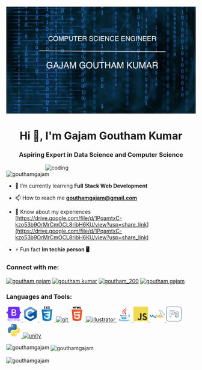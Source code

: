 ![logo](https://github.com/GouthamGajam/GouthamGajam/blob/main/first.jpg)
<h1 align="center">Hi 👋, I'm Gajam Goutham Kumar</h1>
<h3 align="center">Aspiring Expert in Data Science and Computer Science</h3>
<img align="right" alt="coding" width="400" src="https://camo.githubusercontent.com/8a9c7f854df987a0b488caf7b4ca6fb56e368e1a0b85602574da94c19d1c2d2e/68747470733a2f2f70687973696373677572756b756c2e66696c65732e776f726470726573732e636f6d2f323031392f30322f6368617261637465722d312e676966">


<p align="left"> <img src="https://komarev.com/ghpvc/?username=gouthamgajam&label=Profile%20views&color=0e75b6&style=flat" alt="gouthamgajam" /> </p>

- 🌱 I’m currently learning **Full Stack Web Development**

- 📫 How to reach me **gouthamgajam@gmail.com**

- 📄 Know about my experiences [https://drive.google.com/file/d/1PqamtxC-kzo53b9OrMrCmOCL8ribH6KU/view?usp=share_link](https://drive.google.com/file/d/1PqamtxC-kzo53b9OrMrCmOCL8ribH6KU/view?usp=share_link)

- ⚡ Fun fact **Im techie person 🖥️**

<h3 align="left">Connect with me:</h3>
<p align="left">
<a href="https://linkedin.com/in/goutham gajam" target="blank"><img align="center" src="https://raw.githubusercontent.com/rahuldkjain/github-profile-readme-generator/master/src/images/icons/Social/linked-in-alt.svg" alt="goutham gajam" height="30" width="40" /></a>
<a href="https://fb.com/goutham kumar" target="blank"><img align="center" src="https://raw.githubusercontent.com/rahuldkjain/github-profile-readme-generator/master/src/images/icons/Social/facebook.svg" alt="goutham kumar" height="30" width="40" /></a>
<a href="https://instagram.com/goutham_200" target="blank"><img align="center" src="https://raw.githubusercontent.com/rahuldkjain/github-profile-readme-generator/master/src/images/icons/Social/instagram.svg" alt="goutham_200" height="30" width="40" /></a>
<a href="https://www.youtube.com/c/goutham gajam" target="blank"><img align="center" src="https://raw.githubusercontent.com/rahuldkjain/github-profile-readme-generator/master/src/images/icons/Social/youtube.svg" alt="goutham gajam" height="30" width="40" /></a>
</p>

<h3 align="left">Languages and Tools:</h3>
<p align="left"> <a href="https://getbootstrap.com" target="_blank" rel="noreferrer"> <img src="https://raw.githubusercontent.com/devicons/devicon/master/icons/bootstrap/bootstrap-plain-wordmark.svg" alt="bootstrap" width="40" height="40"/> </a> <a href="https://www.cprogramming.com/" target="_blank" rel="noreferrer"> <img src="https://raw.githubusercontent.com/devicons/devicon/master/icons/c/c-original.svg" alt="c" width="40" height="40"/> </a> <a href="https://www.w3schools.com/css/" target="_blank" rel="noreferrer"> <img src="https://raw.githubusercontent.com/devicons/devicon/master/icons/css3/css3-original-wordmark.svg" alt="css3" width="40" height="40"/> </a> <a href="https://git-scm.com/" target="_blank" rel="noreferrer"> <img src="https://www.vectorlogo.zone/logos/git-scm/git-scm-icon.svg" alt="git" width="40" height="40"/> </a> <a href="https://www.w3.org/html/" target="_blank" rel="noreferrer"> <img src="https://raw.githubusercontent.com/devicons/devicon/master/icons/html5/html5-original-wordmark.svg" alt="html5" width="40" height="40"/> </a> <a href="https://www.adobe.com/in/products/illustrator.html" target="_blank" rel="noreferrer"> <img src="https://www.vectorlogo.zone/logos/adobe_illustrator/adobe_illustrator-icon.svg" alt="illustrator" width="40" height="40"/> </a> <a href="https://www.java.com" target="_blank" rel="noreferrer"> <img src="https://raw.githubusercontent.com/devicons/devicon/master/icons/java/java-original.svg" alt="java" width="40" height="40"/> </a> <a href="https://developer.mozilla.org/en-US/docs/Web/JavaScript" target="_blank" rel="noreferrer"> <img src="https://raw.githubusercontent.com/devicons/devicon/master/icons/javascript/javascript-original.svg" alt="javascript" width="40" height="40"/> </a> <a href="https://www.mysql.com/" target="_blank" rel="noreferrer"> <img src="https://raw.githubusercontent.com/devicons/devicon/master/icons/mysql/mysql-original-wordmark.svg" alt="mysql" width="40" height="40"/> </a> <a href="https://www.photoshop.com/en" target="_blank" rel="noreferrer"> <img src="https://raw.githubusercontent.com/devicons/devicon/master/icons/photoshop/photoshop-line.svg" alt="photoshop" width="40" height="40"/> </a> <a href="https://www.python.org" target="_blank" rel="noreferrer"> <img src="https://raw.githubusercontent.com/devicons/devicon/master/icons/python/python-original.svg" alt="python" width="40" height="40"/> </a> <a href="https://unity.com/" target="_blank" rel="noreferrer"> <img src="https://www.vectorlogo.zone/logos/unity3d/unity3d-icon.svg" alt="unity" width="40" height="40"/> </a> </p>

<p><img align="left" src="https://github-readme-stats.vercel.app/api/top-langs?username=gouthamgajam&show_icons=true&locale=en&layout=compact" alt="gouthamgajam" /></p>

<p>&nbsp;<img align="center" src="https://github-readme-stats.vercel.app/api?username=gouthamgajam&show_icons=true&locale=en" alt="gouthamgajam" /></p>

<p><img align="center" src="https://github-readme-streak-stats.herokuapp.com/?user=gouthamgajam&" alt="gouthamgajam" /></p>
